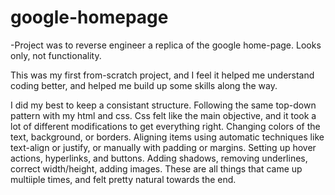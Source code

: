 # google-homepage
-Project was to reverse engineer a replica of the google home-page. Looks only, not functionality.


This was my first from-scratch project, and I feel it helped me understand coding better, and helped me build up some skills along the way.

I did my best to keep a consistant structure. Following the same top-down pattern with my html and css. Css felt like the main objective, and it 
  took a lot of different modifications to get everything right. Changing colors of the text, background, or borders. Aligning items using automatic techniques
  like text-align or justify, or manually with padding or margins. Setting up hover actions, hyperlinks, and buttons. Adding shadows, removing underlines,
  correct width/height, adding images. These are all things that came up multiiple times, and felt pretty natural towards the end. 
